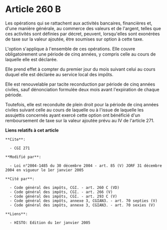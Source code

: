 # Article 260 B

Les opérations qui se rattachent aux activités bancaires, financières et, d'une manière générale, au commerce des valeurs et
de l'argent, telles que ces activités sont définies par décret, peuvent, lorsqu'elles sont exonérées de taxe sur la valeur
ajoutée, être soumises sur option à cette taxe.

L'option s'applique à l'ensemble de ces opérations. Elle couvre obligatoirement une période de cinq années, y compris celle
au cours de laquelle elle est déclarée.

Elle prend effet à compter du premier jour du mois suivant celui au cours duquel elle est déclarée au service local des
impôts.

Elle est renouvelable par tacite reconduction par période de cinq années civiles, sauf dénonciation formulée deux mois avant
l'expiration de chaque période.

Toutefois, elle est reconduite de plein droit pour la période de cinq années civiles suivant celle au cours de laquelle ou à
l'issue de laquelle les assujettis concernés ayant exercé cette option ont bénéficié d'un remboursement de taxe sur la valeur
ajoutée prévu au IV de l'article 271.

**Liens relatifs à cet article**

	**Cite**:

	  - CGI 271

	**Modifié par**:

	  - Loi n°2004-1485 du 30 décembre 2004 - art. 85 (V) JORF 31 décembre 2004 en vigueur le 1er janvier 2005

	**Cité par**:

	  - Code général des impôts, CGI. - art. 260 C (VD)
	  - Code général des impôts, CGI. - art. 266 (V)
	  - Code général des impôts, CGI. - art. 293 C (V)
	  - Code général des impôts, annexe 3, CGIAN3. - art. 70 septies (V)
	  - Code général des impôts, annexe 3, CGIAN3. - art. 70 sexies (V)

	**Liens**:

	  - HISTO: Edition du 1er janvier 2005
